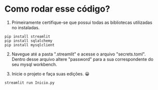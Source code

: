 # Como rodar esse código?

1. Primeiramente certifique-se que possui todas as bibliotecas utilizadas no instaladas.

```
pip install streamlit
pip install sqlalchemy
pip install mysqlclient
```

2. Navegue até a pasta ".streamlit" e acesse o arquivo "secrets.toml". Dentro desse arquivo altere "password" para a sua correspondente do seu mysql workbench.

3. Inicie o projeto e faça suas edições. 😀

```
streamlit run Inicio.py
```